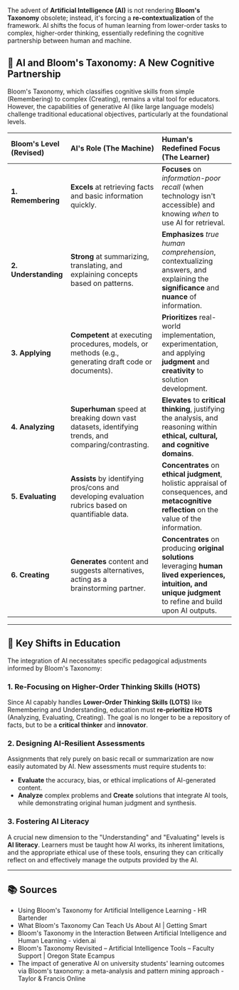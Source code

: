 The advent of **Artificial Intelligence (AI)** is not rendering **Bloom's Taxonomy** obsolete; instead, it's forcing a **re-contextualization** of the framework. AI shifts the focus of human learning from lower-order tasks to complex, higher-order thinking, essentially redefining the cognitive partnership between human and machine.

## 🤖 AI and Bloom's Taxonomy: A New Cognitive Partnership

Bloom's Taxonomy, which classifies cognitive skills from simple (Remembering) to complex (Creating), remains a vital tool for educators. However, the capabilities of generative AI (like large language models) challenge traditional educational objectives, particularly at the foundational levels.

| Bloom's Level (Revised) | AI's Role (The Machine) | Human's Redefined Focus (The Learner) |
| :--- | :--- | :--- |
| **1. Remembering** | **Excels** at retrieving facts and basic information quickly. | **Focuses** on *information-poor recall* (when technology isn't accessible) and knowing *when* to use AI for retrieval. |
| **2. Understanding** | **Strong** at summarizing, translating, and explaining concepts based on patterns. | **Emphasizes** *true human comprehension*, contextualizing answers, and explaining the **significance** and **nuance** of information. |
| **3. Applying** | **Competent** at executing procedures, models, or methods (e.g., generating draft code or documents). | **Prioritizes** real-world implementation, experimentation, and applying **judgment** and **creativity** to solution development. |
| **4. Analyzing** | **Superhuman** speed at breaking down vast datasets, identifying trends, and comparing/contrasting. | **Elevates** to **critical thinking**, justifying the analysis, and reasoning within **ethical, cultural, and cognitive domains**. |
| **5. Evaluating** | **Assists** by identifying pros/cons and developing evaluation rubrics based on quantifiable data. | **Concentrates** on **ethical judgment**, holistic appraisal of consequences, and **metacognitive reflection** on the value of the information. |
| **6. Creating** | **Generates** content and suggests alternatives, acting as a brainstorming partner. | **Concentrates** on producing **original solutions** leveraging **human lived experiences, intuition, and unique judgment** to refine and build upon AI outputs. |

---

## 🔑 Key Shifts in Education

The integration of AI necessitates specific pedagogical adjustments informed by Bloom's Taxonomy:

### 1. Re-Focusing on Higher-Order Thinking Skills (HOTS)

Since AI capably handles **Lower-Order Thinking Skills (LOTS)** like Remembering and Understanding, education must **re-prioritize HOTS** (Analyzing, Evaluating, Creating). The goal is no longer to be a repository of facts, but to be a **critical thinker** and **innovator**.

### 2. Designing AI-Resilient Assessments

Assignments that rely purely on basic recall or summarization are now easily automated by AI. New assessments must require students to:
* **Evaluate** the accuracy, bias, or ethical implications of AI-generated content.
* **Analyze** complex problems and **Create** solutions that integrate AI tools, while demonstrating original human judgment and synthesis.

### 3. Fostering AI Literacy

A crucial new dimension to the "Understanding" and "Evaluating" levels is **AI literacy**. Learners must be taught how AI works, its inherent limitations, and the appropriate ethical use of these tools, ensuring they can critically reflect on and effectively manage the outputs provided by the AI.

---

## 📚 Sources

* Using Bloom's Taxonomy for Artificial Intelligence Learning - HR Bartender
* What Bloom's Taxonomy Can Teach Us About AI | Getting Smart
* Bloom's Taxonomy in the Interaction Between Artificial Intelligence and Human Learning - viden.ai
* Bloom's Taxonomy Revisited – Artificial Intelligence Tools – Faculty Support | Oregon State Ecampus
* The impact of generative AI on university students' learning outcomes via Bloom's taxonomy: a meta-analysis and pattern mining approach - Taylor & Francis Online